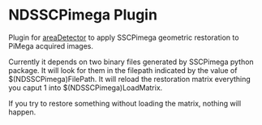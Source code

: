 NDSSCPimega Plugin
=============

Plugin for [areaDetector](https://areadetector.github.io/master/index.html) to apply
SSCPimega geometric restoration to PiMega acquired images.

Currently it depends on two binary files generated by SSCPimega python package.
It will look for them in the filepath indicated by the value of $(NDSSCPimega)FilePath.
It will reload the restoration matrix everything you caput 1 into $(NDSSCPimega)LoadMatrix.

If you try to restore something without loading the matrix, nothing will happen.
